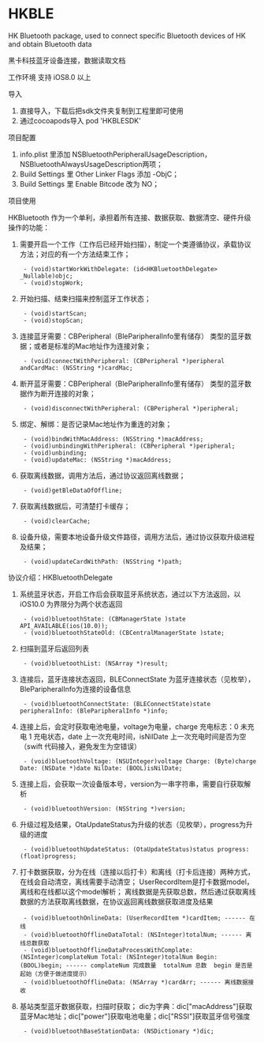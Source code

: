 # HKBLE
HK Bluetooth package, used to connect specific Bluetooth devices of HK and obtain Bluetooth data

黑卡科技蓝牙设备连接，数据读取文档

工作环境
支持 iOS8.0 以上

导入
1. 直接导入，下载后把sdk文件夹复制到工程里即可使用
2. 通过cocoapods导入
        pod 'HKBLESDK'
        
项目配置
1. info.plist 里添加 NSBluetoothPeripheralUsageDescription，NSBluetoothAlwaysUsageDescription两项；
2. Build Settings 里 Other Linker Flags 添加 -ObjC；
3. Build Settings 里 Enable Bitcode 改为 NO；

项目使用

HKBluetooth 作为一个单利，承担着所有连接、数据获取、数据清空、硬件升级操作的功能：
1. 需要开启一个工作（工作后已经开始扫描），制定一个类遵循协议，承载协议方法；对应的有一个方法结束工作；

        - (void)startWorkWithDelegate: (id<HKBluetoothDelegate> _Nullable)objc;
        - (void)stopWork;
        
2. 开始扫描、结束扫描来控制蓝牙工作状态；

        - (void)startScan;
        - (void)stopScan;
        
3. 连接蓝牙需要：CBPeripheral（BleParipheralInfo里有储存） 类型的蓝牙数据；或者是标准的Mac地址作为连接对象；

        - (void)connectWithPeripheral: (CBPeripheral *)peripheral andCardMac: (NSString *)cardMac;
        
4. 断开蓝牙需要：CBPeripheral（BleParipheralInfo里有储存） 类型的蓝牙数据作为断开连接的对象；
        
        - (void)disconnectWithPeripheral: (CBPeripheral *)peripheral;
        
5. 绑定、解绑：是否记录Mac地址作为重连的对象；
        
        - (void)bindWithMacAddress: (NSString *)macAddress;
        - (void)unbindingWithPeripheral: (CBPeripheral *)peripheral;
        - (void)unbinding;
        - (void)updateMac: (NSString *)macAddress;
        
6. 获取离线数据，调用方法后，通过协议返回离线数据；

        - (void)getBleDataOfOffline;

7. 获取离线数据后，可清楚打卡缓存；

        - (void)clearCache;

8. 设备升级，需要本地设备升级文件路径，调用方法后，通过协议获取升级进程及结果；

        - (void)updateCardWithPath: (NSString *)path;

协议介绍：HKBluetoothDelegate
1. 系统蓝牙状态，开启工作后会获取蓝牙系统状态，通过以下方法返回，以 iOS10.0 为界限分为两个状态返回
        
        - (void)bluetoothState: (CBManagerState )state API_AVAILABLE(ios(10.0));
        - (void)bluetoothStateOld: (CBCentralManagerState )state;


2. 扫描到蓝牙后返回列表
        
        - (void)bluetoothList: (NSArray *)result;


3. 连接后，蓝牙连接状态返回，BLEConnectState 为蓝牙连接状态（见枚举），BleParipheralInfo为连接的设备信息

        - (void)bluetoothConnectState: (BLEConnectState)state peripheralInfo: (BleParipheralInfo *)info;

4. 连接上后，会定时获取电池电量，voltage为电量，charge 充电标志：0 未充电  1 充电状态，date 上一次充电时间，isNilDate 上一次充电时间是否为空（swift 代码接入，避免发生为空错误）

        - (void)bluetoothVoltage: (NSUInteger)voltage Charge: (Byte)charge Date: (NSDate *)date NilDate: (BOOL)isNilDate;

5. 连接上后，会获取一次设备版本号，version为一串字符串，需要自行获取解析

        - (void)bluetoothVersion: (NSString *)version;

6. 升级过程及结果，OtaUpdateStatus为升级的状态（见枚举），progress为升级的进度

        - (void)bluetoothUpdateStatus: (OtaUpdateStatus)status progress: (float)progress;

7. 打卡数据获取，分为在线（连接以后打卡）和离线（打卡后连接）两种方式，在线会自动清空，离线需要手动清空；
    UserRecordItem是打卡数据model，离线和在线都以这个model解析；
    离线数据是先获取总数，然后通过获取离线数据的方法获取离线数据，在协议返回离线数据获取进度及结果

        - (void)bluetoothOnlineData: (UserRecordItem *)cardItem; ------ 在线
        - (void)bluetoothOfflineDataTotal: (NSInteger)totalNum; ------ 离线总数获取
        - (void)bluetoothOfflineDataProcessWithComplate: (NSInteger)complateNum Total: (NSInteger)totalNum Begin: (BOOL)begin; ------ complateNum 完成数量  totalNum 总数  begin 是否是起始（方便于做进度提示）
        - (void)bluetoothOfflineData: (NSArray *)cardArr; ------ 离线数据接收

8. 基站类型蓝牙数据获取，扫描时获取；
    dic为字典：dic["macAddress"]获取蓝牙Mac地址；dic["power"]获取电池电量；dic["RSSI"]获取蓝牙信号强度

        - (void)bluetoothBaseStationData: (NSDictionary *)dic;



